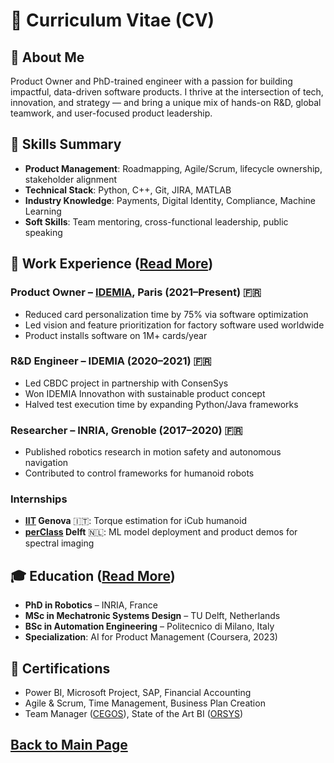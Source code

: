 # 📄 Curriculum Vitae (CV)

## 👋 About Me
Product Owner and PhD-trained engineer with a passion for building impactful, data-driven software products. I thrive at the intersection of tech, innovation, and strategy — and bring a unique mix of hands-on R&D, global teamwork, and user-focused product leadership.

## 🧠 Skills Summary
- **Product Management**: Roadmapping, Agile/Scrum, lifecycle ownership, stakeholder alignment
- **Technical Stack**: Python, C++, Git, JIRA, MATLAB
- **Industry Knowledge**: Payments, Digital Identity, Compliance, Machine Learning
- **Soft Skills**: Team mentoring, cross-functional leadership, public speaking

## 💼 Work Experience ([Read More](https://teoka.github.io/career/work.html))

### Product Owner – [IDEMIA](https://www.idemia.com/fr), Paris (2021–Present) 🇫🇷
- Reduced card personalization time by 75% via software optimization
- Led vision and feature prioritization for factory software used worldwide
- Product installs software on 1M+ cards/year

### R&D Engineer – IDEMIA (2020–2021) 🇫🇷
- Led CBDC project in partnership with ConsenSys
- Won IDEMIA Innovathon with sustainable product concept
- Halved test execution time by expanding Python/Java frameworks

### Researcher – INRIA, Grenoble (2017–2020) 🇫🇷
- Published robotics research in motion safety and autonomous navigation
- Contributed to control frameworks for humanoid robots

### Internships
- **[IIT](https://www.iit.it/) Genova** 🇮🇹: Torque estimation for iCub humanoid
- **[perClass](https://www.perclass.com/) Delft** 🇳🇱: ML model deployment and product demos for spectral imaging

## 🎓 Education ([Read More](https://teoka.github.io/career/education.html))
- **PhD in Robotics** – INRIA, France
- **MSc in Mechatronic Systems Design** – TU Delft, Netherlands
- **BSc in Automation Engineering** – Politecnico di Milano, Italy
- **Specialization**: AI for Product Management (Coursera, 2023)

## 📜 Certifications
- Power BI, Microsoft Project, SAP, Financial Accounting
- Agile & Scrum, Time Management, Business Plan Creation
- Team Manager ([CEGOS](https://www.cegos.fr/)), State of the Art BI ([ORSYS](https://www.orsys.fr/))

## [Back to Main Page](https://teoka.github.io)
